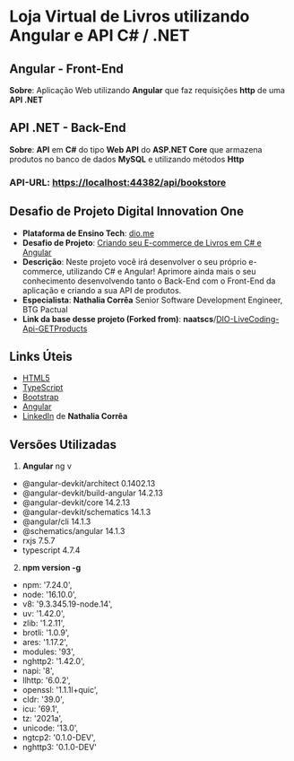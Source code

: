 # Loja Virtual de Livros utilizando Angular e API C# / .NET

## Angular - Front-End

**Sobre**: Aplicação Web utilizando **Angular** que faz requisições **http** de uma **API .NET**

## API .NET - Back-End

**Sobre**: **API** em **C#** do tipo **Web API** do **ASP.NET Core** que armazena produtos no banco de dados **MySQL** e utilizando métodos **Http**

### API-URL: [https://localhost:44382/api/bookstore](https://localhost:44382/api/bookstore)

## Desafio de Projeto Digital Innovation One

- **Plataforma de Ensino Tech**: [dio.me](https://dio.me/)
- **Desafio de Projeto**: [Criando seu E-commerce de Livros em C# e Angular](https://web.dio.me/lab/criando-seu-e-commerce-de-livros-em-c-e-angular/learning/ef7c8714-449c-4038-9d3b-84ae1e0c35e2)
- **Descrição**: Neste projeto você irá desenvolver o seu próprio e-commerce, utilizando C# e Angular! Aprimore ainda mais o seu conhecimento desenvolvendo tanto o Back-End com o Front-End da aplicação e criando a sua API de produtos.
- **Especialista**: **Nathalia Corrêa** Senior Software Development Engineer, BTG Pactual
- **Link da base desse projeto (Forked from)**: **naatscs**/[DIO-LiveCoding-Api-GETProducts](https://github.com/naatscs/DIO-LiveCoding-Api-GETProducts)

## Links Úteis

- [HTML5](https://www.w3schools.com/html/)
- [TypeScript](https://www.typescriptlang.org/)
- [Bootstrap](https://getbootstrap.com/)
- [Angular](https://angular.io/)
- [LinkedIn](https://www.linkedin.com/in/nathalia-corr%C3%AAa-bb6a9414b/) de **Nathalia Corrêa**

## Versões Utilizadas
1. **Angular** ng v
- @angular-devkit/architect       0.1402.13
- @angular-devkit/build-angular   14.2.13
- @angular-devkit/core            14.2.13
- @angular-devkit/schematics      14.1.3
- @angular/cli                    14.1.3
- @schematics/angular             14.1.3
- rxjs                            7.5.7
- typescript                      4.7.4

2. **npm version -g**
-  npm: '7.24.0',
-  node: '16.10.0',
-  v8: '9.3.345.19-node.14',
-  uv: '1.42.0',
-  zlib: '1.2.11',
-  brotli: '1.0.9',
-  ares: '1.17.2',
-  modules: '93',
-  nghttp2: '1.42.0',
-  napi: '8',
-  llhttp: '6.0.2',
-  openssl: '1.1.1l+quic',
-  cldr: '39.0',
-  icu: '69.1',
-  tz: '2021a',
-  unicode: '13.0',
-  ngtcp2: '0.1.0-DEV',
-  nghttp3: '0.1.0-DEV'
